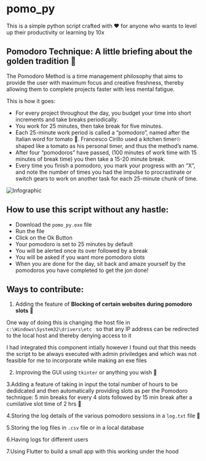# pomo_py 
This is a simple python script crafted with ❤ for anyone who wants to level up their productivity or learning by 10x

## Pomodoro Technique: A little briefing about the golden tradition 🎯

The Pomodoro Method is a time management philosophy that aims to provide the user with maximum focus and creative freshness, thereby allowing them to complete projects faster with less mental fatigue.

This is how it goes:

- For every project throughout the day, you budget your time into short increments and take breaks periodically.
- You work for 25 minutes, then take break for five minutes.
- Each 25-minute work period is called a “pomodoro”, named after the Italian word for tomato 🍅. Francesco Cirillo used a kitchen timer⏲ shaped like a tomato as his personal timer, and thus the method’s name.
- After four “pomodoros” have passed, (100 minutes of work time with 15 minutes of break time) you then take a 15-20 minute break.
- Every time you finish a pomodoro, you mark your progress with an “X”, and note the number of times you had the impulse to procrastinate or switch gears to work on another task for each 25-minute chunk of time.

![Infographic](http://www.fedracongressi.com/fedra/wp-content/uploads/2016/02/fedra-11-marzo.jpg)

## How to use this script without any hastle:

- Download the ```pomo_py.exe``` file
- Run the file
- Click on the Ok Button
- Your pomodoro is set to 25 minutes by default
- You will be alerted once its over followed by a break
- You will be asked if you want more pomodoro slots
- When you are done for the day, sit back and amaze yourself by the pomodoros you have completed to get the jon done!

## Ways to contribute:

1. Adding the feature of **Blocking of certain websites during pomodoro slots** 🚫

One way of doing this is  changing the host file in ```c:\Windows\System32\drivers\etc ``` so that any IP address can be redirected to the local host and thereby denying access to it

I had integrated this component intially however I found out that this needs the script to be always executed with admin priviledges and which was not feasible for me to incorporate while making an exe files

2. Improving the GUI using ```tkinter``` or anything you wish  🎨

3.Adding a feature of taking in input the total number of hours to be dedidcated and then automatically providing slots as per the Pomodoro technique: 5 min breaks for every 4 slots followed by 15 min break after a cumilative slot time of 2 hrs 🤖

4.Storing the log details of the various pomodoro sessions in a ```log.txt``` file 🧾

5.Storing the log files in ```.csv``` file or in a local database

6.Having logs for different users

7.Using Flutter to build a small app with this working under the hood

